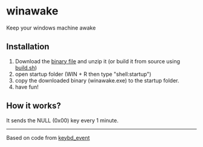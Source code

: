 # winawake
Keep your windows machine awake

## Installation

1. Download the [binary file](https://github.com/mhewedy/winawake/raw/master/winawake.tgz) and unzip it (or build it from source using [build.sh](https://github.com/mhewedy/winawake/blob/master/build.sh))
2. open startup folder (WIN + R then type "shell:startup")
3. copy the downloaded binary (winawake.exe) to the startup folder.
4. have fun!


## How it works?
It sends the NULL (0x00) key every 1 minute.

---

Based on code from [keybd_event](https://github.com/micmonay/keybd_event)
